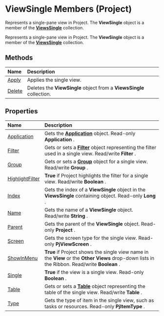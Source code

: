 
# ViewSingle Members (Project)
Represents a single-pane view in Project. The  **ViewSingle** object is a member of the **[ViewsSingle](bd6f698b-780f-294a-037b-45c63b9a1c23.md)** collection.

Represents a single-pane view in Project. The  **ViewSingle** object is a member of the **[ViewsSingle](bd6f698b-780f-294a-037b-45c63b9a1c23.md)** collection.


## Methods



|**Name**|**Description**|
|:-----|:-----|
|[Apply](eafd9cdd-bb4f-51c1-4639-d852dec3f3f8.md)|Applies the single view.|
|[Delete](a062d8b9-b68c-deff-9e26-b7f25fa8d829.md)|Deletes the  **ViewSingle** object from a **ViewsSingle** collection.|

## Properties



|**Name**|**Description**|
|:-----|:-----|
|[Application](1f35443c-2392-f72d-498b-540456a6eacc.md)|Gets the  **[Application](8eb91712-7784-a102-38c0-19bb056c27e9.md)** object. Read-only **Application** .|
|[Filter](43a7443e-dbd8-8139-499b-49af0eeb4ac2.md)|Gets or sets a  **[Filter](abcd72a7-b86b-783e-16e0-f50a48b1fed2.md)** object representing the filter used in a single view. Read/write **Filter** .|
|[Group](3dec1632-1b5b-4aed-e0a9-f660bd606ba2.md)|Gets or sets a  **[Group](e3756818-f051-1ae4-5402-0398e568ebfc.md)** object for a single view. Read/write **Group** .|
|[HighlightFilter](0288340c-69b9-de45-2303-ed4b8632eeff.md)| **True** if Project highlights the filter for a single view. Read/write **Boolean** .|
|[Index](a4f5a6fa-b013-473c-4400-70a40be955c5.md)|Gets the index of a  **ViewSingle** object in the **ViewsSingle** containing object. Read-only **Long** .|
|[Name](ba106d83-4451-7065-b032-acc15c17bc2a.md)|Gets the name of a  **ViewSingle** object. Read/write **String** .|
|[Parent](8d9a7328-ff35-08af-c132-29b500f62aa1.md)|Gets the parent of the  **ViewSingle** object. Read-only **Project** .|
|[Screen](4d612d77-eb00-a6ed-bf13-dd73ae8bbafe.md)|Gets the screen type for the single view. Read-only  **PjViewScreen** .|
|[ShowInMenu](b04dd225-7dfa-9cfa-5d0f-c9f0e54b64b7.md)| **True** if Project shows the single view name in the **View** or the **Other Views** drop-down lists in the Ribbon. Read/write **Boolean** .|
|[Single](7af38429-2767-7660-000f-bbfa48edab96.md)| **True** if the view is a single view. Read-only **Boolean** .|
|[Table](356cf967-e443-e068-27f7-c7433f1a5329.md)|Gets or sets a  **[Table](f50f5d2d-a733-c5b0-16d8-e4ee98943321.md)** object representing the table of the single view. Read/write **Table** .|
|[Type](58b21a88-c71d-9949-5ca2-a0511d24467e.md)|Gets the type of item in the single view, such as tasks or resources. Read-only  **PjItemType** .|
